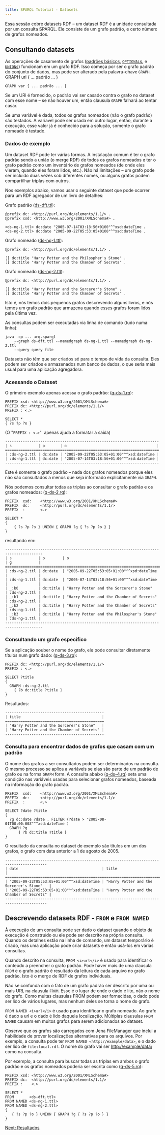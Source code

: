```yaml
---
title: SPARQL Tutorial - Datasets
---
```


Essa sessão cobre datasets RDF – um dataset RDF é a unidade consultada por um consulta SPARQL. 
Ele consiste de um grafo padrão, e certo número de grafos nomeados.

## Consultando datasets

As operações de casamento de grafos 
([padrões básicos](sparql_basic_patterns_pt.html),
[`OPTIONAL`s](sparql_optionals_pt.html), e [`UNION`s](sparql_union_pt.html)) funcionam em um grafo RDF.  Isso começa por ser o grafo padrão do conjunto de dados, 
mas pode ser alterado pela palavra-chave `GRAPH`.
    GRAPH uri { ... padrão ... }

    GRAPH var { ... padrão ... }

Se um URI é fornecido, o padrão vai ser casado contra o grafo no dataset com esse nome – se não houver um, 
então clausula `GRAPH` falhará ao tentar casar.  

Se uma variável é dada, todos os grafos nomeados (não o grafo padrão) 
são testados. A variavel pode ser usada em outro lugar, então, durante a execução, esse valor 
já é conhecido para a solução, somente o grafo nomeado é testado.

### Dados de exemplo

Um dataset RDF pode ter várias formas.
A instalação comum é ter o grafo padrão sendo a união (o merge RDF)
de todos os grafos nomeados e ter o grafo padrão como um inventário de
grafos nomeados (de onde eles vieram, quando eles foram lidos, etc.). Não há limitações – um grafo pode ser incluído duas vezes sob diferentes nomes, 
ou alguns grafos podem compartilhar triplas com outros.

Nos exemplos abaixo, vamos usar o seguinte dataset que pode ocorrer para um 
RDF agregador de um livro de detalhes:

Grafo padrão ([ds-dft.ttl](sparql_data/ds-dft.ttl)):

    @prefix dc: <http://purl.org/dc/elements/1.1/> .
    @prefix xsd: <http://www.w3.org/2001/XMLSchema#> .

    <ds-ng-1.ttl> dc:date "2005-07-14T03:18:56+0100"^^xsd:dateTime .
    <ds-ng-2.ttl> dc:date "2005-09-22T05:53:05+0100"^^xsd:dateTime .

Grafo nomeado ([ds-ng-1.ttl](sparql_data/ds-ng-1.ttl)):

    @prefix dc: <http://purl.org/dc/elements/1.1/> .

    [] dc:title "Harry Potter and the Philospher's Stone" .
    [] dc:title "Harry Potter and the Chamber of Secrets" .

Grafo nomeado ([ds-ng-2.ttl](sparql_data/ds-ng-2.ttl)):

    @prefix dc: <http://purl.org/dc/elements/1.1/> .

    [] dc:title "Harry Potter and the Sorcerer's Stone" .
    [] dc:title "Harry Potter and the Chamber of Secrets" .

Isto é, nós temos dois pequenos grafos descrevendo alguns livros, 
e nós temos um grafo padrão que armazena quando esses grafos foram lidos pela última vez. 

As consultas podem ser executadas via linha de comando (tudo numa linha):

    java -cp ... arq.sparql
        --graph ds-dft.ttl --namedgraph ds-ng-1.ttl --namedgraph ds-ng-2.ttl
        --query query file

Datasets não têm que ser criados só para o tempo de vida da consulta. 
Eles podem ser criados e armazenados num banco de dados, o que seria mais usual para uma aplicação agregadora.

### Acessando o Dataset

O primeiro exemplo apenas acessa o grafo padrão:
([q-ds-1.rq](sparql_data/q-ds-1.rq)):

    PREFIX xsd: <http://www.w3.org/2001/XMLSchema#>
    PREFIX dc: <http://purl.org/dc/elements/1.1/>
    PREFIX : <.>

    SELECT *
    { ?s ?p ?o }

(O "`PREFIX : <.>`"  apenas ajuda a formatar a saída)

    ----------------------------------------------------------------------
    | s            | p       | o                                         |
    ======================================================================
    | :ds-ng-2.ttl | dc:date | "2005-09-22T05:53:05+01:00"^^xsd:dateTime |
    | :ds-ng-1.ttl | dc:date | "2005-07-14T03:18:56+01:00"^^xsd:dateTime |
    ----------------------------------------------------------------------

Este é somente o grafo padrão – nada dos grafos nomeados porque eles não são consultados a menos que
seja informado explicitamente via `GRAPH`.

Nós podemos consultar todas as triplas ao consultar o grafo padrão e os grafos nomeados:
([q-ds-2.rq](sparql_data/q-ds-2.rq)):

    PREFIX  xsd:    <http://www.w3.org/2001/XMLSchema#>
    PREFIX  dc:     <http://purl.org/dc/elements/1.1/>
    PREFIX  :       <.>

    SELECT *
    {
        { ?s ?p ?o } UNION { GRAPH ?g { ?s ?p ?o } }
    }

resultando em:

    ---------------------------------------------------------------------------------------
    | s            | p        | o                                          | g            |
    =======================================================================================
    | :ds-ng-2.ttl | dc:date  | "2005-09-22T05:53:05+01:00"^^xsd:dateTime  |              |
    | :ds-ng-1.ttl | dc:date  | "2005-07-14T03:18:56+01:00"^^xsd:dateTime  |              |
    | _:b0         | dc:title | "Harry Potter and the Sorcerer's Stone"    | :ds-ng-2.ttl |
    | _:b1         | dc:title | "Harry Potter and the Chamber of Secrets"  | :ds-ng-2.ttl |
    | _:b2         | dc:title | "Harry Potter and the Chamber of Secrets"  | :ds-ng-1.ttl |
    | _:b3         | dc:title | "Harry Potter and the Philospher's Stone"  | :ds-ng-1.ttl |
    ---------------------------------------------------------------------------------------

### Consultando um grafo especifico

Se a aplicação souber o nome do grafo, ele pode consultar diretamente títulos num grafo dado:
([q-ds-3.rq](sparql_data/q-ds-3.rq)):

    PREFIX dc: <http://purl.org/dc/elements/1.1/>
    PREFIX : <.>

    SELECT ?title
    {
      GRAPH :ds-ng-2.ttl
        { ?b dc:title ?title }
    }

Resultados:

    ---------------------------------------------
    | title                                     |
    =============================================
    | "Harry Potter and the Sorcerer's Stone"   |
    | "Harry Potter and the Chamber of Secrets" |
    ---------------------------------------------

### Consulta para encontrar dados de grafos que casam com um padrão

O nome dos grafos a ser consultados podem ser determinados na consulta.  
O mesmo processo se aplica a variáveis se elas são parte de
um padrão de grafo ou na forma  `GRAPH` form. A consulta abaixo
([q-ds-4.rq](sparql_data/q-ds-4.rq)) seta uma condição nas variáveis 
usadas para selecionar grafos nomeados, baseada na informação do grafo padrão.

    PREFIX  xsd:    <http://www.w3.org/2001/XMLSchema#>
    PREFIX  dc:     <http://purl.org/dc/elements/1.1/>
    PREFIX  :       <.>

    SELECT ?date ?title
    {
      ?g dc:date ?date . FILTER (?date > "2005-08-01T00:00:00Z"^^xsd:dateTime )
      GRAPH ?g
          { ?b dc:title ?title }
    }

O resultado da consulta no dataset de exemplo são títulos em um dos grafos, o grafo com data anterior a 1 de agosto de 2005.

    -----------------------------------------------------------------------------------------
    | date                                      | title                                     |
    =========================================================================================
    | "2005-09-22T05:53:05+01:00"^^xsd:dateTime | "Harry Potter and the Sorcerer's Stone"   |
    | "2005-09-22T05:53:05+01:00"^^xsd:dateTime | "Harry Potter and the Chamber of Secrets" |
    -----------------------------------------------------------------------------------------

## Descrevendo datasets RDF  - `FROM` e `FROM NAMED`

À execução de um consulta pode ser dado o dataset quando o objeto da execução é construído ou ele pode ser 
descrito na própria consulta. Quando os detalhes estão na linha de comando,
um dataset temporário é criado, mas uma aplicação pode criar datasets e então usá-los em várias consultas.

Quando descrito na consulta, `FROM <i>url</i>` é usado para identificar o conteúdo a preencher o grafo padrão. 
Pode haver mais de uma clausula `FROM` e o grafo padrão é resultado da leitura de cada arquivo no grafo padrão. 
Isto é o merge de RDF de grafos individuais.

Não se confunda com o fato de um grafo padrão ser descrito por uma ou mais URL na clausula `FROM`. 
Esse é o lugar de onde o dado é lito, não o nome do grafo. 
Como muitas clausulas FROM podem ser fornecidas, o dado pode ser lido de vários lugares, 
mas nenhum deles se torna o nome do grafo.

`FROM NAMED <i>url</i>` é usado para identificar o grafo nomeado. Ao grafo é dado a url e o dado é lido daquela localização.
 Múltiplas clausulas `FROM NAMED` causam em muitos grafos para serem adicionados ao dataset.

Observe que os grafos são carregados com Jena FileManager que inclui a habilidade de prover localizações alternativas 
para os arquivos. Por exemplo, a consulta pode ter  `FROM NAMED <http://example/data>`,
e o dado ser lido de `file:local.rdf`. O nome do grafo vai ser <http://example/data\> como na consulta.

Por exemplo, a consulta para buscar todas as triplas em ambos o grafo padrão e os grafos nomeados poderia ser escrita como
([q-ds-5.rq](sparql_data/q-ds-5.rq)):

    PREFIX xsd: <http://www.w3.org/2001/XMLSchema#>
    PREFIX dc:  <http://purl.org/dc/elements/1.1/>
    PREFIX :    <.>

    SELECT *
    FROM       <ds-dft.ttl>
    FROM NAMED <ds-ng-1.ttl>
    FROM NAMED <ds-ng-2.ttl>
    {
       { ?s ?p ?o } UNION { GRAPH ?g { ?s ?p ?o } }
    }

[Next: Resultados](sparql_results_pt.html)



